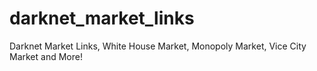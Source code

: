# darknet_market_links
Darknet Market Links, White House Market, Monopoly Market, Vice City Market and More!

